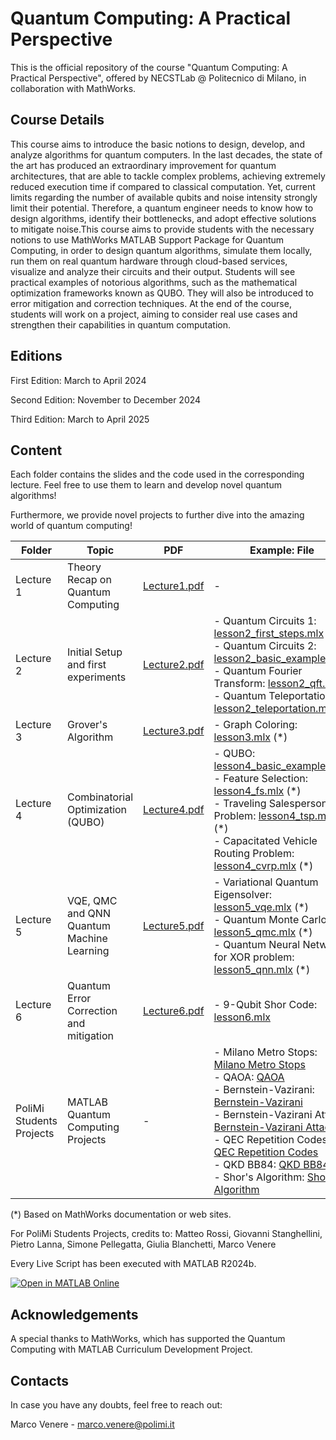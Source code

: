 # Quantum Computing: A Practical Perspective
This is the official repository of the course "Quantum Computing: A Practical Perspective", offered by NECSTLab @ Politecnico di Milano, in collaboration with MathWorks.

## Course Details

This course aims to introduce the basic notions to design, develop, and analyze algorithms for quantum computers. In the last decades, the state of the art has produced an extraordinary improvement for quantum architectures, that are able to tackle complex problems, achieving extremely reduced execution time if compared to classical computation. Yet, current limits regarding the number of available qubits and noise intensity strongly limit their potential. Therefore, a quantum engineer needs to know how to design algorithms, identify their bottlenecks, and adopt effective solutions to mitigate noise.This course aims to provide students with the necessary notions to use MathWorks MATLAB Support Package for Quantum Computing, in order to design quantum algorithms, simulate them locally, run them on real quantum hardware through cloud-based services, visualize and analyze their circuits and their output. Students will see practical examples of notorious algorithms, such as the mathematical optimization frameworks known as QUBO. They will also be introduced to error mitigation and correction techniques. At the end of the course, students will work on a project, aiming to consider real use cases and strengthen their capabilities in quantum computation.

## Editions

First Edition: March to April 2024

Second Edition: November to December 2024

Third Edition: March to April 2025

## Content

Each folder contains the slides and the code used in the corresponding lecture. Feel free to use them to learn and develop novel quantum algorithms!

Furthermore, we provide novel projects to further dive into the amazing world of quantum computing!

| Folder     | Topic                                       | PDF            | Example: File                                                                                                                                                                                                                                              | Time       |
|------------|---------------------------------------------|----------------|-------------------------------------------------------------------------------------------------------------------------------------------------------------------------------------------------------------------------------------------------------------|------------|
| Lecture 1  | Theory Recap on Quantum Computing           | [Lecture1.pdf](https://github.com/necst/qc-with-matlab/blob/main/Lecture%201/Lecture1.pdf)   | -                                                                                                                                                                                                                                                           | about 2 hrs|
| Lecture 2  | Initial Setup and first experiments         | [Lecture2.pdf](https://github.com/necst/qc-with-matlab/blob/main/Lecture%202/Lecture2.pdf)   | - Quantum Circuits 1: [lesson2_first_steps.mlx](https://github.com/necst/qc-with-matlab/blob/main/Lecture%202/lesson2_first_steps.mlx)<br>- Quantum Circuits 2: [lesson2_basic_examples.mlx](https://github.com/necst/qc-with-matlab/blob/main/Lecture%202/lesson2_basic_examples.mlx) <br>- Quantum Fourier Transform: [lesson2_qft.mlx](https://github.com/necst/qc-with-matlab/blob/main/Lecture%202/lesson2_qft.mlx) <br>- Quantum Teleportation: [lesson2_teleportation.mlx](https://github.com/necst/qc-with-matlab/blob/main/Lecture%202/lesson2_teleportation.mlx)                                                   | about 2 hrs|
| Lecture 3  | Grover's Algorithm                          | [Lecture3.pdf](https://github.com/necst/qc-with-matlab/blob/main/Lecture%203/Lecture3.pdf)   | - Graph Coloring: [lesson3.mlx](https://github.com/necst/qc-with-matlab/blob/main/Lecture%203/lesson3.mlx) (\*)                                                                                                                                                                                                                           | about 2 hrs|
| Lecture 4  | Combinatorial Optimization (QUBO)           | [Lecture4.pdf](https://github.com/necst/qc-with-matlab/blob/main/Lecture%204/Lecture4.pdf)   | - QUBO: [lesson4_basic_examples.mlx](https://github.com/necst/qc-with-matlab/blob/main/Lecture%204/lesson4_basic_examples.mlx)<br>- Feature Selection: [lesson4_fs.mlx](https://github.com/necst/qc-with-matlab/blob/main/Lecture%204/lesson4_fs.mlx) (\*) <br>- Traveling Salesperson Problem: [lesson4_tsp.mlx](https://github.com/necst/qc-with-matlab/blob/main/Lecture%204/lesson4_tsp.mlx) (\*) <br>- Capacitated Vehicle Routing Problem: [lesson4_cvrp.mlx](https://github.com/necst/qc-with-matlab/blob/main/Lecture%204/lesson4_cvrp.mlx) (\*)                                                       | about 2 hrs|
| Lecture 5  | VQE, QMC and QNN<br>Quantum Machine Learning| [Lecture5.pdf](https://github.com/necst/qc-with-matlab/blob/main/Lecture%205/Lecture5.pdf)   | - Variational Quantum Eigensolver: [lesson5_vqe.mlx](https://github.com/necst/qc-with-matlab/blob/main/Lecture%205/lesson5_vqe.mlx) (\*) <br>- Quantum Monte Carlo: [lesson5_qmc.mlx](https://github.com/necst/qc-with-matlab/blob/main/Lecture%205/lesson5_qmc.mlx) (\*) <br>- Quantum Neural Network for XOR problem: [lesson5_qnn.mlx](https://github.com/necst/qc-with-matlab/blob/main/Lecture%205/lesson5_qnn.mlx) (\*)                                                                                       | about 2 hrs|
| Lecture 6  | Quantum Error Correction and mitigation     | [Lecture6.pdf](https://github.com/necst/qc-with-matlab/blob/main/Lecture%206/Lecture6.pdf)   | - 9-Qubit Shor Code: [lesson6.mlx](https://github.com/necst/qc-with-matlab/blob/main/Lecture%206/lesson6.mlx)                                                                                                                                                                                                                            | about 2 hrs|
| PoliMi Students Projects   | MATLAB Quantum Computing Projects           | -              | - Milano Metro Stops: [Milano Metro Stops](https://github.com/necst/qc-with-matlab/blob/main/PoliMi%20Students%20Projects/Milano%20Metro%20Stops/Livescript.mlx)<br>- QAOA: [QAOA](https://github.com/necst/qc-with-matlab/blob/main/PoliMi%20Students%20Projects/QAOA/Exploring_QAOA.mlx)<br>- Bernstein-Vazirani: [Bernstein-Vazirani](https://github.com/necst/qc-with-matlab/blob/main/PoliMi%20Students%20Projects/BernsteinVazirani.mlx)<br>- Bernstein-Vazirani Attack: [Bernstein-Vazirani Attack](https://github.com/necst/qc-with-matlab/blob/main/PoliMi%20Students%20Projects/BVattack.mlx)<br>- QEC Repetition Codes: [QEC Repetition Codes](https://github.com/necst/qc-with-matlab/blob/main/PoliMi%20Students%20Projects/QEC_Repetition_Codes.mlx)<br>- QKD BB84: [QKD BB84](https://github.com/necst/qc-with-matlab/blob/main/PoliMi%20Students%20Projects/QKD_BB84.mlx)<br>- Shor's Algorithm: [Shor's Algorithm](https://github.com/necst/qc-with-matlab/blob/main/PoliMi%20Students%20Projects/Shor_Algorithm.mlx) | -          |

(\*) Based on MathWorks documentation or web sites.

For PoliMi Students Projects, credits to: Matteo Rossi, Giovanni Stanghellini, Pietro Lanna, Simone Pellegatta, Giulia Blanchetti, Marco Venere

Every Live Script has been executed with MATLAB R2024b. 

[![Open in MATLAB Online](https://www.mathworks.com/images/responsive/global/open-in-matlab-online.svg)](https://matlab.mathworks.com/open/github/v1?repo=necst/qc-with-matlab&file=readme_table.mlx)

## Acknowledgements

A special thanks to MathWorks, which has supported the Quantum Computing with MATLAB Curriculum Development Project.

## Contacts

In case you have any doubts, feel free to reach out:

Marco Venere - marco.venere@polimi.it

